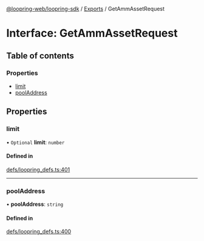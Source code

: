 [@loopring-web/loopring-sdk](../README.md) / [Exports](../modules.md) / GetAmmAssetRequest

# Interface: GetAmmAssetRequest

## Table of contents

### Properties

- [limit](GetAmmAssetRequest.md#limit)
- [poolAddress](GetAmmAssetRequest.md#pooladdress)

## Properties

### limit

• `Optional` **limit**: `number`

#### Defined in

[defs/loopring_defs.ts:401](https://github.com/Loopring/loopring_sdk/blob/1d20f38/src/defs/loopring_defs.ts#L401)

___

### poolAddress

• **poolAddress**: `string`

#### Defined in

[defs/loopring_defs.ts:400](https://github.com/Loopring/loopring_sdk/blob/1d20f38/src/defs/loopring_defs.ts#L400)

